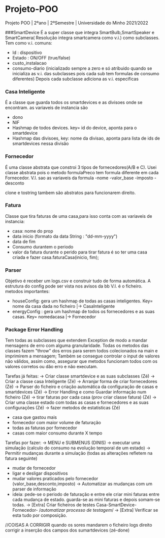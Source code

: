 # Projeto-POO
Projeto POO | 2ºano | 2ºSemestre | Universidade do Minho 2021/2022


###SmartDevice
É a super classe que integra SmartBulb,SmartSpeaker e SmartCamera( Resolução integra smartcamera como v.i.) como subclasses.
Tem como v.i. comuns:
- Id : dispositivo
- Estado : ON/OFF (true/false)
- custo_instalacao
- consumo-diario (inicializado sempre a zero e só atribuido quando se inicializa as v.i. das subclasses pois cada sub tem formulas de consumo diferentes)
Depois cada subclasse adiciona as v.i. especificas


### Casa Inteligente
É a classe que guarda todos os smartdevices e as divisoes onde se encontram. as variaveis de instancia são
- dono
- NIF
- Hashmap de todos devices. key= id do device, aponta para o smartdevice
- Hashmap das divisoes, key: nome da divisao, aponta para lista de ids de smartdevices nessa divisão

### Fornecedor 
É uma classe abstrata que constroi 3 tipos de fornecedores(A/B e C). Usei classe abstrata pois o metodo formulaPreco tem formula diferente em cada Fornecedor.
V.I. sao as variaveis da formula
-nome
-valor_base
-imposto
-desconto

clone e tostring tambem são abstratos para funcionarem direito.

### Fatura 
Classe que tira faturas de uma casa,para isso conta com as variaveis de instancia:
- casa: nome do prop
- data inicio (formato da data String : "dd-mm-yyyy")
- data de fim
- Consumo durantem o periodo
- valor da fatura durante o perido
para tirar fatura é so ter uma casa criada e fazer casa.faturaCasa(inicio, fim);


### Parser
Objetivo é receber um logs.csv e construir tudo de forma automática. A estrutura do config pode ser vista nos avisos da bb
V.I. é o ficheiro.
metodos importantes:
 - houseConfig: gera um hashmap de todas as casas inteligentes. Key= nome da casa dada no ficheiro |-> CasaInteligente
 - energyConfig : gera um hashmap de todos os fornecedores e as suas casas. Key= nomedacasa |->  Fornecedor

### Package Error Handling 
Tem todas as subclasses que extendem Exception de modo a mandar mensagens de erro com alguma granularidade.
Todas os metodos das classes fazem "throw" dos erros para serem todos colecionados na main e imprimirem a mensagem;
Também se consegue controlar o input de valores não válidos, assim como, assegurar que metodos funcionam todos com os valores corretos ou dão erro e não executam. 


Tarefas já feitas:
-> Criar classe smartdevice e as suas subclasses (Zé)
-> Criar a classe casa Inteligente (Zé)
-> Arranjar forma de criar fornecedores (Zé)
-> Parser do ficheiro e criação automática da configuração de casas e smartdevices (Zé)
-> Error Handling e como Guardar informação num ficheiro (Zé)
-> tirar faturas por cada casa (prov criar classe fatura) (Zé)
-> Criar uma classe estado com todas as casas e fornecedores e as suas configurações (Zé)
-> fazer metodos de estatisticas (Zé)
  - casa que gastou mais
  - fornecedor com maior volume de faturação
  - todas as faturas por fornecedor
  - casas com maior consumo durante X tempo

Tarefas por fazer:
-> MENU e SUBMENUS (DINIS)
-> executar uma simulação (calculo do consumo na evolução temporal de um estado)
-> Permitir mudanças durante a simulação (todas as alterações refletem na fatura seguinte)
  - mudar de fornecedor
  - ligar e desligar dispositivos
  - mudar valores praticados pelo fornecedor (valor_base,desconto,imposto)
-> Automatizar as mudanças com um parser de informação
  - ideia: pede-se o periodo de faturação e entre ele criar mini faturas entre cada mudança de estado. guarda-se as mini faturas e depois somam-se todas.
-> [Extra] Criar ficheiros de testes Casa-SmartDevice-Fornecedor- /*automatizar processo de testagem*/
-> [Extra] Verificar se esta tudo por composição. 

//COISAS A CORRIGIR
quando os sores mandarem o ficheiro logs direito corrigir a inserção dos campos dos sumartdevices (zé-done)
